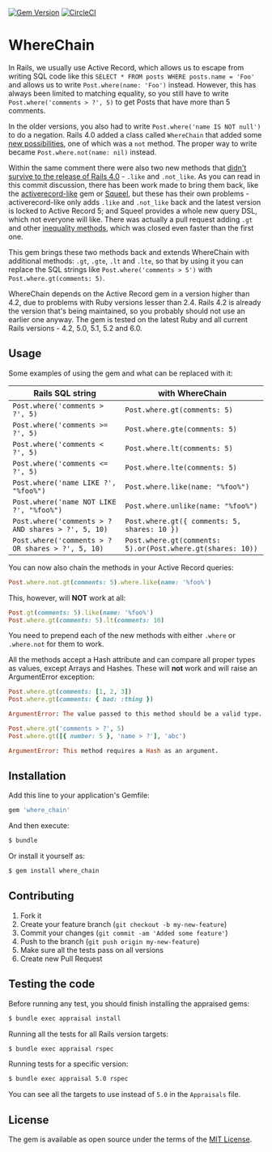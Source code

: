 [![Gem Version](https://badge.fury.io/rb/where_chain.svg)](https://badge.fury.io/rb/where_chain) [![CircleCI](https://circleci.com/gh/marcinruszkiewicz/where_chain.svg?style=shield)](https://circleci.com/gh/marcinruszkiewicz/where_chain)

# WhereChain

In Rails, we usually use Active Record, which allows us to escape from writing SQL code like this `SELECT * FROM posts WHERE posts.name = 'Foo'` and allows us to write `Post.where(name: 'Foo')` instead. However, this has always been limited to matching equality, so you still have to write `Post.where('comments > ?', 5)` to get Posts that have more than 5 comments.

In the older versions, you also had to write `Post.where('name IS NOT null')` to do a negation. Rails 4.0 added a class called `WhereChain` that added some [new possibilities](https://github.com/rails/rails/commit/de75af7acc5c05c708443de40e78965925165217), one of which was a `not` method. The proper way to write  became `Post.where.not(name: nil)` instead.

Within the same comment there were also two new methods that [didn't survive to the release of Rails 4.0](https://github.com/rails/rails/commit/8d02afeaee8993bd0fde69687fdd9bf30921e805) - `.like` and `.not_like`. As you can read in this commit discussion, there has been work made to bring them back, like the [activerecord-like](https://github.com/ReneB/activerecord-like) gem or [Squeel](https://github.com/activerecord-hackery/squeel), but these has their own problems - activerecord-like only adds `.like` and `.not_like` back and the latest version is locked to Active Record 5; and Squeel provides a whole new query DSL, which not everyone will like. There was actually a pull request adding `.gt` and other [inequality methods](https://github.com/rails/rails/pull/8453), which was closed even faster than the first one.

This gem brings these two methods back and extends WhereChain with additional methods: `.gt`, `.gte`, `.lt` and `.lte`, so that by using it you can replace the SQL strings like `Post.where('comments > 5')` with `Post.where.gt(comments: 5)`.

WhereChain depends on the Active Record gem in a version higher than 4.2, due to problems with Ruby versions lesser than 2.4. Rails 4.2 is already the version that's being maintained, so you probably should not use an earlier one anyway. The gem is tested on the latest Ruby and all current Rails versions - 4.2, 5.0, 5.1, 5.2 and 6.0.

## Usage

Some examples of using the gem and what can be replaced with it:

| Rails SQL string | with WhereChain |
|------------|-----------------|
|`Post.where('comments > ?', 5)` | `Post.where.gt(comments: 5)` |
|`Post.where('comments >= ?', 5)` | `Post.where.gte(comments: 5)` |
|`Post.where('comments < ?', 5)` | `Post.where.lt(comments: 5)` |
|`Post.where('comments <= ?', 5)` | `Post.where.lte(comments: 5)` |
|`Post.where('name LIKE ?', "%foo%")` | `Post.where.like(name: "%foo%")` |
|`Post.where('name NOT LIKE ?', "%foo%")` | `Post.where.unlike(name: "%foo%")` |
|`Post.where('comments > ? AND shares > ?', 5, 10)` | `Post.where.gt({ comments: 5, shares: 10 })` |
|`Post.where('comments > ? OR shares > ?', 5, 10)` | `Post.where.gt(comments: 5).or(Post.where.gt(shares: 10))` |

You can now also chain the methods in your Active Record queries:

```ruby
Post.where.not.gt(comments: 5).where.like(name: '%foo%')
```

This, however, will **NOT** work at all:

```ruby
Post.gt(comments: 5).like(name: '%foo%')
Post.where.gt(comments: 5).lt(comments: 10)
```

You need to prepend each of the new methods with either `.where` or `.where.not` for them to work.

All the methods accept a Hash attribute and can compare all proper types as values, except Arrays and Hashes. These will **not** work and will raise an ArgumentError exception:

```ruby
Post.where.gt(comments: [1, 2, 3])
Post.where.gt(comments: { bad: :thing })

ArgumentError: The value passed to this method should be a valid type.

Post.where.gt('comments > ?', 5)
Post.where.gt([{ number: 5 }, 'name > ?'], 'abc')

ArgumentError: This method requires a Hash as an argument.
```

## Installation
Add this line to your application's Gemfile:

```ruby
gem 'where_chain'
```

And then execute:
```bash
$ bundle
```

Or install it yourself as:
```bash
$ gem install where_chain
```

## Contributing

1. Fork it
2. Create your feature branch (`git checkout -b my-new-feature`)
3. Commit your changes (`git commit -am 'Added some feature'`)
4. Push to the branch (`git push origin my-new-feature`)
5. Make sure all the tests pass on all versions
6. Create new Pull Request

## Testing the code

Before running any test, you should finish installing the appraised gems:

```bash
$ bundle exec appraisal install
```

Running all the tests for all Rails version targets:

```bash
$ bundle exec appraisal rspec
```

Running tests for a specific version:

```bash
$ bundle exec appraisal 5.0 rspec
```

You can see all the targets to use instead of `5.0` in the `Appraisals` file.

## License
The gem is available as open source under the terms of the [MIT License](http://opensource.org/licenses/MIT).
